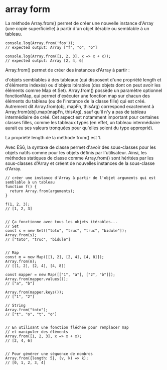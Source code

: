 # array form
La méthode Array.from() permet de créer une nouvelle instance d'Array (une copie superficielle) à partir d'un objet itérable ou semblable à un tableau.
    
    console.log(Array.from('foo'));
    // expected output: Array ["f", "o", "o"]
    
    console.log(Array.from([1, 2, 3], x => x + x));
    // expected output: Array [2, 4, 6]
    
Array.from() permet de créer des instances d'Array à partir :

d'objets semblables à des tableaux (qui disposent d'une propriété length et d'éléments indexés) ou
d'objets itérables (des objets dont on peut avoir les éléments comme Map et Set).
Array.from() possède un paramètre optionnel fonctionMap, qui permet d'exécuter une fonction map sur chacun des éléments du tableau (ou de l'instance de la classe fille) qui est créé. Autrement dit Array.from(obj, mapFn, thisArg) correspond exactement à Array.from(obj).map(mapFn, thisArg), sauf qu'il n'y a pas de tableau intermédiaire de créé. Cet aspect est notamment important pour certaines classes filles, comme les tableaux typés (en effet, un tableau intermédiaire aurait eu ses valeurs tronquées pour qu'elles soient du type approprié).

La propriété length de la méthode from() est 1.

Avec ES6, la syntaxe de classe permet d'avoir des sous-classes pour les objets natifs comme pour les objets définis par l'utilisateur. Ainsi, les méthodes statiques de classe comme Array.from() sont héritées par les sous-classes d'Array et créent de nouvelles instances de la sous-classe d'Array.
    
    // créer une instance d'Array à partir de l'objet arguments qui est semblable à un tableau
    function f() {
      return Array.from(arguments);
    }
    
    f(1, 2, 3); 
    // [1, 2, 3]
    
    
    // Ça fonctionne avec tous les objets itérables...
    // Set
    const s = new Set(["toto", "truc", "truc", "bidule"]);
    Array.from(s);   
    // ["toto", "truc", "bidule"]
    
    
    // Map
    const m = new Map([[1, 2], [2, 4], [4, 8]]);
    Array.from(m);                          
    // [[1, 2], [2, 4], [4, 8]]  
    
    const mapper = new Map([["1", "a"], ["2", "b"]]);
    Array.from(mapper.values());
    // ["a", "b"] 
    
    Array.from(mapper.keys());
    // ["1", "2"]
    
    // String
    Array.from("toto");                      
    // ["t", "o", "t", "o"]
    
    
    // En utilisant une fonction fléchée pour remplacer map
    // et manipuler des éléments
    Array.from([1, 2, 3], x => x + x);      
    // [2, 4, 6]
    
    
    // Pour générer une séquence de nombres
    Array.from({length: 5}, (v, k) => k);    
    // [0, 1, 2, 3, 4]
